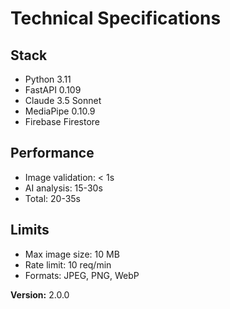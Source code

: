 # Technical Specifications

## Stack
- Python 3.11
- FastAPI 0.109
- Claude 3.5 Sonnet
- MediaPipe 0.10.9
- Firebase Firestore

## Performance
- Image validation: < 1s
- AI analysis: 15-30s
- Total: 20-35s

## Limits
- Max image size: 10 MB
- Rate limit: 10 req/min
- Formats: JPEG, PNG, WebP

**Version:** 2.0.0
